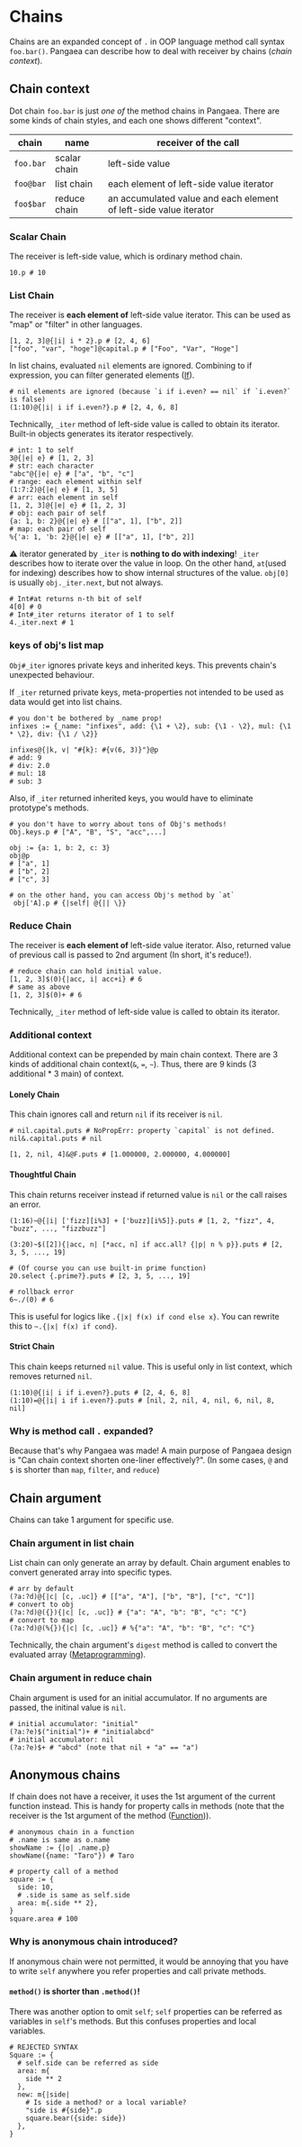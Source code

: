 # Chains

Chains are an expanded concept of `.` in OOP language method call syntax `foo.bar()`.
Pangaea can describe how to deal with receiver by chains (*chain context*).

## Chain context
Dot chain `foo.bar` is just *one of* the method chains in Pangaea.
There are some kinds of chain styles, and each one shows different "context".

|chain|name|receiver of the call|
|-|-|-|
|`foo.bar`|scalar chain|left-side value|
|`foo@bar`|list chain|each element of left-side value iterator|
|`foo$bar`|reduce chain|an accumulated value and each element of left-side value iterator|

### Scalar Chain
The receiver is left-side value, which is ordinary method chain.

```pangaea
10.p # 10
```

### List Chain
The receiver is **each element of** left-side value iterator.
This can be used as "map" or "filter" in other languages.

```pangaea
[1, 2, 3]@{|i| i * 2}.p # [2, 4, 6]
["foo", "var", "hoge"]@capital.p # ["Foo", "Var", "Hoge"]
```

In list chains, evaluated `nil` elements are ignored.
Combining to if expression, you can filter generated elements ([If](./if.md)).

```pangaea
# nil elements are ignored (because `i if i.even? == nil` if `i.even?` is false)
(1:10)@{|i| i if i.even?}.p # [2, 4, 6, 8]
```

Technically, `_iter` method of left-side value is called to obtain its iterator.
Built-in objects generates its iterator respectively.

```pangaea
# int: 1 to self
3@{|e| e} # [1, 2, 3]
# str: each character
"abc"@{|e| e} # ["a", "b", "c"]
# range: each element within self
(1:7:2)@{|e| e} # [1, 3, 5]
# arr: each element in self
[1, 2, 3]@{|e| e} # [1, 2, 3]
# obj: each pair of self
{a: 1, b: 2}@{|e| e} # [["a", 1], ["b", 2]]
# map: each pair of self
%{'a: 1, 'b: 2}@{|e| e} # [["a", 1], ["b", 2]]
```

:warning: iterator generated by `_iter` is **nothing to do with indexing**!
`_iter` describes how to iterate over the value in loop.
On the other hand, `at`(used for indexing) describes how to show internal structures of the value. `obj[0]` is usually `obj._iter.next`, but not always.

```pangaea
# Int#at returns n-th bit of self
4[0] # 0
# Int#_iter returns iterator of 1 to self
4._iter.next # 1
```

### keys of obj's list map

`Obj#_iter` ignores private keys and inherited keys. This prevents chain's unexpected behaviour.

If `_iter` returned private keys, meta-properties not intended to be used as data would get into list chains.

```pangaea
# you don't be bothered by _name prop!
infixes := {_name: "infixes", add: {\1 + \2}, sub: {\1 - \2}, mul: {\1 * \2}, div: {\1 / \2}}

infixes@{|k, v| "#{k}: #{v(6, 3)}"}@p
# add: 9
# div: 2.0
# mul: 18
# sub: 3
```

Also, if `_iter` returned inherited keys, you would have to eliminate prototype's methods.

```pangaea
# you don't have to worry about tons of Obj's methods!
Obj.keys.p # ["A", "B", "S", "acc",...]

obj := {a: 1, b: 2, c: 3}
obj@p
# ["a", 1]
# ["b", 2]
# ["c", 3]

# on the other hand, you can access Obj's method by `at`
 obj['A].p # {|self| @{|| \}}
```

### Reduce Chain
The receiver is **each element of** left-side value iterator.
Also, returned value of previous call is passed to 2nd argument
(In short, it's reduce!).

```pangaea
# reduce chain can hold initial value.
[1, 2, 3]$(0){|acc, i| acc+i} # 6
# same as above
[1, 2, 3]$(0)+ # 6
```

Technically, `_iter` method of left-side value is called to obtain its iterator.

### Additional context
Additional context can be prepended by main chain context.
There are 3 kinds of additional chain context(`&`, `=`, `~`).
Thus, there are 9 kinds (3 additional * 3 main) of context.

#### Lonely Chain
This chain ignores call and return `nil` if its receiver is `nil`.

```pangaea
# nil.capital.puts # NoPropErr: property `capital` is not defined.
nil&.capital.puts # nil

[1, 2, nil, 4]&@F.puts # [1.000000, 2.000000, 4.000000]
```

#### Thoughtful Chain
This chain returns receiver instead if returned value is `nil` or the call raises an error.

```pangaea
(1:16)~@{|i| ['fizz][i%3] + ['buzz][i%5]}.puts # [1, 2, "fizz", 4, "buzz", ..., "fizzbuzz"]

(3:20)~$([2]){|acc, n| [*acc, n] if acc.all? {|p| n % p}}.puts # [2, 3, 5, ..., 19]

# (Of course you can use built-in prime function)
20.select {.prime?}.puts # [2, 3, 5, ..., 19]

# rollback error
6~./(0) # 6
```

This is useful for logics like `.{|x| f(x) if cond else x}`. You can rewrite this to `~.{|x| f(x) if cond}`.

#### Strict Chain
This chain keeps returned `nil` value.
This is useful only in list context, which removes returned `nil`.

```pangaea
(1:10)@{|i| i if i.even?}.puts # [2, 4, 6, 8]
(1:10)=@{|i| i if i.even?}.puts # [nil, 2, nil, 4, nil, 6, nil, 8, nil]
```

### Why is method call `.` expanded?

Because that's why Pangaea was made!
A main purpose of Pangaea design is "Can chain context shorten one-liner effectively?".
(In some cases, `@` and `$` is shorter than `map`, `filter`, and `reduce`)

## Chain argument

Chains can take 1 argument for specific use.

### Chain argument in list chain

List chain can only generate an array by default.
Chain argument enables to convert generated array into specific types.

```pangaea
# arr by default
(?a:?d)@{|c| [c, .uc]} # [["a", "A"], ["b", "B"], ["c", "C"]]
# convert to obj
(?a:?d)@({}){|c| [c, .uc]} # {"a": "A", "b": "B", "c": "C"}
# convert to map
(?a:?d)@(%{}){|c| [c, .uc]} # %{"a": "A", "b": "B", "c": "C"}
```

Technically, the chain argument's `digest` method is called to convert the evaluated array ([Metaprogramming](./metaprogramming.md)).

### Chain argument in reduce chain

Chain argument is used for an initial accumulator.
If no arguments are passed, the initinal value is `nil`.

```pangaea
# initial accumulator: "initial"
(?a:?e)$("initial")+ # "initialabcd"
# initial accumulator: nil
(?a:?e)$+ # "abcd" (note that nil + "a" == "a")
```

## Anonymous chains

If chain does not have a receiver, it uses the 1st argument of the current function instead.
This is handy for property calls in methods (note that the receiver is the 1st argument of the method ([Function](./function.md))).

```pangaea
# anonymous chain in a function
# .name is same as o.name
showName := {|o| .name.p}
showName({name: "Taro"}) # Taro

# property call of a method
square := {
  side: 10,
  # .side is same as self.side
  area: m{.side ** 2},
}
square.area # 100
```

### Why is anonymous chain introduced?

If anonymous chain were not permitted,
it would be annoying that you have to write `self` anywhere you refer properties and call private methods.

#### `method()` is shorter than `.method()`!

There was another option to omit `self`; `self` properties can be referred as variables in `self`'s methods. But this confuses properties and local variables.

```
# REJECTED SYNTAX
Square := {
  # self.side can be referred as side
  area: m{
    side ** 2
  },
  new: m{|side|
    # Is side a method? or a local variable?
    "side is #{side}".p
    square.bear({side: side})
  },
}
```
